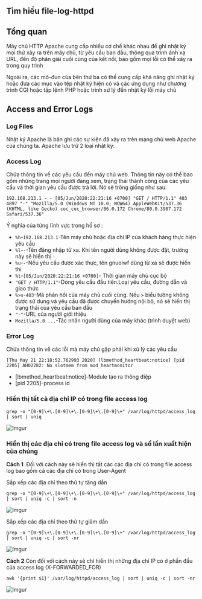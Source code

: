 ## Tìm hiểu file-log-httpd
## Tổng quan 
Máy chủ HTTP Apache cung cấp nhiều cơ chế khác nhau để ghi nhật ký mọi thứ xảy ra trên máy chủ, từ yêu cầu ban đầu, thông qua trình ánh xạ URL, đến độ phân giải cuối cùng của kết nối, bao gồm mọi lỗi có thể xảy ra trong quy trình

Ngoài ra, các mô-đun của bên thứ ba có thể cung cấp khả năng ghi nhật ký hoặc đưa các mục vào tệp nhật ký hiện có và các ứng dụng như chương trình CGI hoặc tập lệnh PHP hoặc trình xử lý đến nhật ký lỗi máy chủ

## Access and Error Logs
### Log Files
Nhật ký Apache là bản ghi các sự kiện đã xảy ra trên mạng chủ web Apache của chúng ta. Apache lưu trữ 2 loại nhật ký:

### Access Log
Chứa thông tin về các yêu cầu đến máy chủ web. Thông tin này có thể bao gồm những trang mọi người đang xem, trạng thái thành công của các yêu cầu và thời gian yêu cầu được trả lời. Nó sẽ trông giống như sau:

```
192.168.213.1 - - [05/Jun/2020:22:21:16 +0700] "GET / HTTP/1.1" 403 4897 "-" "Mozilla/5.0 (Windows NT 10.0; WOW64) AppleWebKit/537.36 (KHTML, like Gecko) coc_coc_browser/86.0.172 Chrome/80.0.3987.172 Safari/537.36"
```

Ý nghĩa của từng lĩnh vực trong hồ sơ :
 * `%h`-`192.168.213.1`-Tên máy chủ hoặc địa chỉ IP của khách hàng thực hiện yêu cầu 
 * `%l`-`-`-Tên đăng nhập từ xa. Khi tên người dùng không được đặt, trường này sẽ hiển thị `-`
 * `%u`-`-`-Nếu yêu cầu được xác thực, tên gnuoiwf dùng từ xa sẽ được hiển thị
 * `%t`-`[05/Jun/2020:22:21:16 +0700]`- Thời gian máy chủ cục bộ
 * `"GET / HTTP/1.1"`-Dòng yêu cầu đầu tiên.Loại yêu cầu, đường dẫn và giao thức
 * `%>s`-`403`-Mã phản hồi của máy chủ cuối cùng. Nếu `>` biểu tưởng không được sử dụng và yêu cầu đã được chuyển hướng nội bộ, nó sẽ hiển thị trạng thái của yêu cầu ban đầu                   
 * `"-"`-URL của người giới thiệu
 * `Mozilla/5.0 ...`-Tác nhân người dùng của máy khác (trình duyệt web)

### Error Log
Chứa thông tin về các lỗi mà máy chủ gặp phải khi xử lý các yêu cầu

```
[Thu May 21 22:18:52.762993 2020] [lbmethod_heartbeat:notice] [pid 2205] AH02282: No slotmem from mod_heartmonitor
```
 * [lbmethod_heartbeat:notice]-Module tạo ra thông điệp
 * [pid 2205]-process id


### Hiển thị tất cả địa chỉ IP có trong file access log

```
grep -o "[0-9]\+\.[0-9]\+\.[0-9]\+\.[0-9]\+" /var/log/httpd/access_log | sort | uniq
```

![Imgur](https://i.imgur.com/Eowygvb.png)

### Hiển thị các địa chỉ có trong file access log và số lần xuất hiện của chúng
**Cách 1**: Đối với cách này sẽ hiển thị tất các các địa chỉ có trong file access log bao gồm cả các địa chỉ có trong User-Agent

Sắp xếp các địa chỉ theo thứ tự tăng dần
```
grep -o "[0-9]\+\.[0-9]\+\.[0-9]\+\.[0-9]\+" /var/log/httpd/access_log | sort | uniq -c | sort -n
```

![Imgur](https://i.imgur.com/lXVSZSO.png)

Sắp xếp các địa chỉ theo thứ tự giảm dần
```
grep -o "[0-9]\+\.[0-9]\+\.[0-9]\+\.[0-9]\+" /var/log/httpd/access_log | sort | uniq -c | sort -nr
```

![Imgur](https://i.imgur.com/DH1jvDJ.png)

**Cách 2**:Còn đối với cách này sẽ chỉ hiển thị những địa chỉ IP có ở phần đầu của access log (X-FORWARDED_FOR)
```
awk '{print $1}' /var/log/httpd/access_log | sort | uniq -c | sort -nr
```

![Imgur](https://i.imgur.com/wZjkhxS.png)

